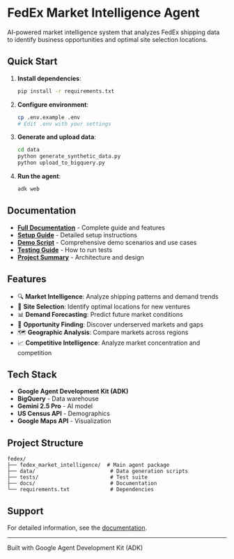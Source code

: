 # FedEx Market Intelligence Agent

AI-powered market intelligence system that analyzes FedEx shipping data to identify business opportunities and optimal site selection locations.

## Quick Start

1. **Install dependencies**:
   ```bash
   pip install -r requirements.txt
   ```

2. **Configure environment**:
   ```bash
   cp .env.example .env
   # Edit .env with your settings
   ```

3. **Generate and upload data**:
   ```bash
   cd data
   python generate_synthetic_data.py
   python upload_to_bigquery.py
   ```

4. **Run the agent**:
   ```bash
   adk web
   ```

## Documentation

- **[Full Documentation](docs/README.md)** - Complete guide and features
- **[Setup Guide](docs/SETUP_GUIDE.md)** - Detailed setup instructions
- **[Demo Script](docs/DEMO_SCRIPT.md)** - Comprehensive demo scenarios and use cases
- **[Testing Guide](docs/TESTING.md)** - How to run tests
- **[Project Summary](docs/PROJECT_SUMMARY.md)** - Architecture and design

## Features

- 🔍 **Market Intelligence**: Analyze shipping patterns and demand trends
- 📍 **Site Selection**: Identify optimal locations for new ventures
- 📊 **Demand Forecasting**: Predict future market conditions
- 🎯 **Opportunity Finding**: Discover underserved markets and gaps
- 🗺️ **Geographic Analysis**: Compare markets across regions
- 📈 **Competitive Intelligence**: Analyze market concentration and competition

## Tech Stack

- **Google Agent Development Kit (ADK)**
- **BigQuery** - Data warehouse
- **Gemini 2.5 Pro** - AI model
- **US Census API** - Demographics
- **Google Maps API** - Visualization

## Project Structure

```
fedex/
├── fedex_market_intelligence/  # Main agent package
├── data/                        # Data generation scripts
├── tests/                       # Test suite
├── docs/                        # Documentation
└── requirements.txt             # Dependencies
```

## Support

For detailed information, see the [documentation](docs/).

---

Built with Google Agent Development Kit (ADK)

